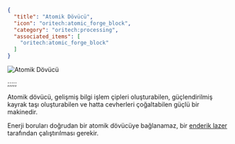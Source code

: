 ```json
{
  "title": "Atomik Dövücü",
  "icon": "oritech:atomic_forge_block",
  "category": "oritech:processing",
  "associated_items": [
    "oritech:atomic_forge_block"
  ]
}
```

![Atomik Dövücü](oritech:textures/book/atomic_forge.png,fit)

;;;;;

Atomik dövücü, gelişmiş bilgi işlem çipleri oluşturabilen, güçlendirilmiş kayrak taşı oluşturabilen ve hatta cevherleri çoğaltabilen güçlü bir makinedir.

Enerji boruları doğrudan bir atomik dövücüye bağlanamaz, bir [enderik lazer](^oritech:interaction/enderic_laser) tarafından çalıştırılması gerekir.